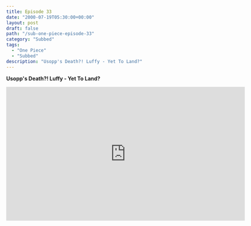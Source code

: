 ```yaml
---
title: Episode 33
date: "2000-07-19T05:30:00+00:00"
layout: post
draft: false
path: "/sub-one-piece-episode-33"
category: "Subbed"
tags:
  - "One Piece"
  - "Subbed"
description: "Usopp's Death?! Luffy - Yet To Land?"
---
```


**Usopp's Death?! Luffy - Yet To Land?**

<iframe width="640" height="360" src="https://www.fembed.com/v/80ve38zd7oj" frameborder="0" marginwidth=0 marginheight=0 scrolling=no allowfullscreen></iframe>


